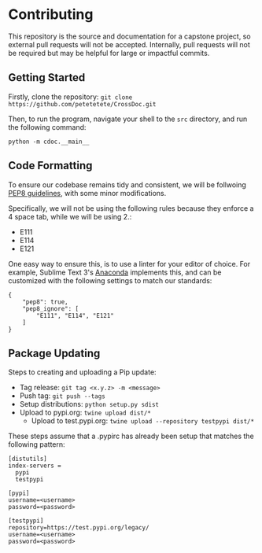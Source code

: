 # Contributing

This repository is the source and documentation for a capstone project, so external pull requests will not be accepted. Internally, pull requests will not be required but may be helpful for large or impactful commits.


## Getting Started

Firstly, clone the repository: `git clone https://github.com/petetetete/CrossDoc.git`

Then, to run the program, navigate your shell to the `src` directory, and run the following command:

`python -m cdoc.__main__`


## Code Formatting

To ensure our codebase remains tidy and consistent, we will be follwoing [PEP8 guidelines](https://www.python.org/dev/peps/pep-0008/), with some minor modifications.

Specifically, we will not be using the following rules because they enforce a 4 space tab, while we will be using 2.:

* E111
* E114
* E121

One easy way to ensure this, is to use a linter for your editor of choice. For example, Sublime Text 3's [Anaconda](http://damnwidget.github.io/anaconda/IDE/) implements this, and can be customized with the following settings to match our standards:

```
{
    "pep8": true,
    "pep8_ignore": [
        "E111", "E114", "E121"
    ]
}
```


## Package Updating

Steps to creating and uploading a Pip update:

* Tag release: `git tag <x.y.z> -m <message>`
* Push tag: `git push --tags`
* Setup distributions: `python setup.py sdist`
* Upload to pypi.org: `twine upload dist/*`
    * Upload to test.pypi.org: `twine upload --repository testpypi dist/*`

These steps assume that a .pypirc has already been setup that matches the following pattern:

```
[distutils]
index-servers =
  pypi
  testpypi

[pypi]
username=<username>
password=<password>

[testpypi]
repository=https://test.pypi.org/legacy/
username=<username>
password=<password>
```
